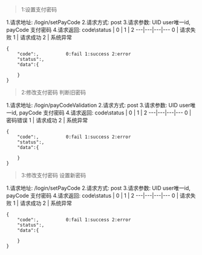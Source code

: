 >1:设置支付密码

1.请求地址: /login/setPayCode
2.请求方式: post
3.请求参数: UID user唯一id, payCode 支付密码
4.请求返回:
code\status | 0 | 1 |  2
---|---|---|---
0 | 请求失败
1 | 请求成功
2 | 系统异常
```
{
	"code":,		  0:fail 1:success 2:error
	"status":,		  
	"data":{

	}
}
```

>2:修改支付密码 判断旧密码

1.请求地址: /login/payCodeValidation
2.请求方式: post
3.请求参数: UID user唯一id, payCode 支付密码
4.请求返回:
code\status | 0 | 1 |  2
---|---|---|---
0 | 密码错误
1 | 请求成功
2 | 系统异常
```
{
	"code":,		  0:fail 1:success 2:error
	"status":,		  
	"data":{

	}
}
```

>3:修改支付密码 设置新密码

1.请求地址: /login/setPayCode
2.请求方式: post
3.请求参数: UID user唯一id, payCode 支付密码
4.请求返回:
code\status | 0 | 1 |  2
---|---|---|---
0 | 请求失败
1 | 请求成功
2 | 系统异常
```
{
	"code":,		  0:fail 1:success 2:error
	"status":,		  
	"data":{

	}
}
```